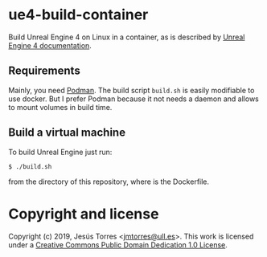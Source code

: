 # ue4-build-container

Build Unreal Engine 4 on Linux in a container, as is described by
[Unreal Engine 4 documentation](https://wiki.unrealengine.com/Building_On_Linux).

## Requirements

Mainly, you need [Podman](https://podman.io). The build script `build.sh` is
easily modifiable to use docker. But I prefer Podman because it not needs a
daemon and allows to mount volumes in build time.

## Build a virtual machine

To build Unreal Engine just run:

    $ ./build.sh

from the directory of this repository, where is the Dockerfile.

# Copyright and license

Copyright (c) 2019, Jesús Torres &lt;<jmtorres@ull.es>&gt;. This work is
licensed under a [Creative Commons Public Domain Dedication 1.0 License](https://creativecommons.org/publicdomain/zero/1.0/).

